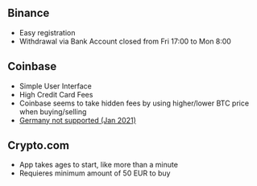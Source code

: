 ## Binance

- Easy registration
- Withdrawal via Bank Account closed from Fri 17:00 to Mon 8:00

## Coinbase

- Simple User Interface
- High Credit Card Fees
- Coinbase seems to take hidden fees by using higher/lower BTC price when buying/selling
- [Germany not supported (Jan 2021)](https://help.coinbase.com/en/coinbase/trading-and-funding/buying-selling-or-converting-crypto/what-countries-are-buys-and-sells-available-in)

## Crypto.com

- App takes ages to start, like more than a minute
- Requieres minimum amount of 50 EUR to buy
